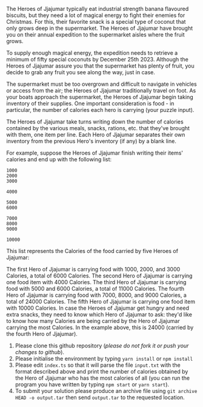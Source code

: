 The Heroes of Jjajumar typically eat industrial strength banana flavoured biscuits, but they need a lot of magical energy to fight their enemies for Christmas. For this, their favorite snack is a special type of coconut that only grows deep in the supermarket. The Heroes of Jjajumar have brought you on their annual expedition to the supermarket aisles where the fruit grows.

To supply enough magical energy, the expedition needs to retrieve a minimum of fifty special coconuts by December 25th 2023. Although the Heroes of Jjajumar assure you that the supermarket has plenty of fruit, you decide to grab any fruit you see along the way, just in case.

The supermarket must be too overgrown and difficult to navigate in vehicles or access from the air; the Heroes of Jjajumar traditionally travel on foot. As your boats approach the supermarket, the Heroes of Jjajumar begin taking inventory of their supplies. One important consideration is food - in particular, the number of calories each hero is carrying (your puzzle input).

The Heroes of Jjajumar take turns writing down the number of calories contained by the various meals, snacks, rations, etc. that they've brought with them, one item per line. Each Hero of Jjajumar separates their own inventory from the previous Hero's inventory (if any) by a blank line.

For example, suppose the Heroes of Jjajumar finish writing their items' calories and end up with the following list:

```
1000
2000
3000

4000

5000
6000

7000
8000
9000

10000
```

This list represents the Calories of the food carried by five Heroes of Jjajumar:

The first Hero of Jjajumar is carrying food with 1000, 2000, and 3000 Calories, a total of 6000 Calories.
The second Hero of Jjajumar is carrying one food item with 4000 Calories.
The third Hero of Jjajumar is carrying food with 5000 and 6000 Calories, a total of 11000 Calories.
The fourth Hero of Jjajumar is carrying food with 7000, 8000, and 9000 Calories, a total of 24000 Calories.
The fifth Hero of Jjajumar is carrying one food item with 10000 Calories.
In case the Heroes of Jjajumar get hungry and need extra snacks, they need to know which Hero of Jjajumar to ask: they'd like to know how many Calories are being carried by the Hero of Jjajumar carrying the most Calories. In the example above, this is 24000 (carried by the fourth Hero of Jjajumar).

1. Please clone this github repository (*please do not fork it or push your changes to github*).
2. Please initialise the environment by typing `yarn install` or `npm install`
3. Please edit `index.ts` so that it will parse the file `input.txt` with the format described above and print the number of calories obtained by the Hero of Jjajumar who has the most calories of all (you can run the program you have written by typing `npm start` or `yarn start`).
4. To submit your solution please produce an archive file using `git archive HEAD -o output.tar` then send `output.tar` to the requested location.
